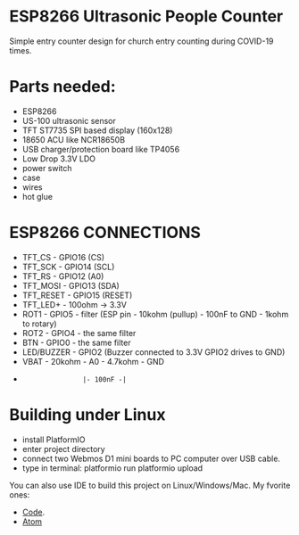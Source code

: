 # ESP8266 Ultrasonic People Counter
Simple entry counter design for church entry counting during COVID-19 times.

# Parts needed:
* ESP8266
* US-100 ultrasonic sensor
* TFT ST7735 SPI based display (160x128)
* 18650 ACU like NCR18650B
* USB charger/protection board like TP4056
* Low Drop 3.3V LDO
* power switch
* case 
* wires
* hot glue

# ESP8266 CONNECTIONS
* TFT_CS     - GPIO16 (CS)
* TFT_SCK    - GPIO14 (SCL)
* TFT_RS     - GPIO12 (A0)
* TFT_MOSI   - GPIO13 (SDA)
* TFT_RESET  - GPIO15 (RESET)
* TFT_LED+   - 100ohm -> 3.3V
* ROT1       - GPIO5 - filter (ESP pin - 10kohm (pullup) - 100nF to GND - 1kohm to rotary)
* ROT2       - GPIO4 - the same filter
* BTN        - GPIO0 - the same filter
* LED/BUZZER - GPIO2 (Buzzer connected to 3.3V GPIO2 drives to GND)
* VBAT - 20kohm - A0 - 4.7kohm - GND
*                    |- 100nF -|


# Building under Linux
* install PlatformIO
* enter project directory
* connect two Webmos D1 mini boards to PC computer over USB cable.
* type in terminal:
  platformio run
  platformio upload

You can also use IDE to build this project on Linux/Windows/Mac. My fvorite ones:
* [Code](https://code.visualstudio.com/).
* [Atom](https://atom.io/)